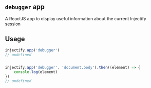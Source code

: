 ## `debugger` app

A ReactJS app to display useful information about the current Injectify session

## Usage

```js
injectify.app('debugger')
// undefined


injectify.app('debugger', 'document.body').then((element) => {
    console.log(element)
})
// undefined
```